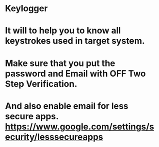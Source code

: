 # Keylogger
# It will to help you to know all keystrokes used in target system.
# Make sure that you put the password and Email with OFF Two Step Verification.
# And also enable email for less secure apps. https://www.google.com/settings/security/lesssecureapps

